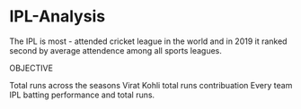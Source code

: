 # IPL-Analysis

The IPL is most - attended cricket league in the world and in 2019 it ranked second by average attendence among all sports leagues.

OBJECTIVE

Total runs across the seasons
Virat Kohli total runs contribuation
Every team IPL batting performance and total runs.
